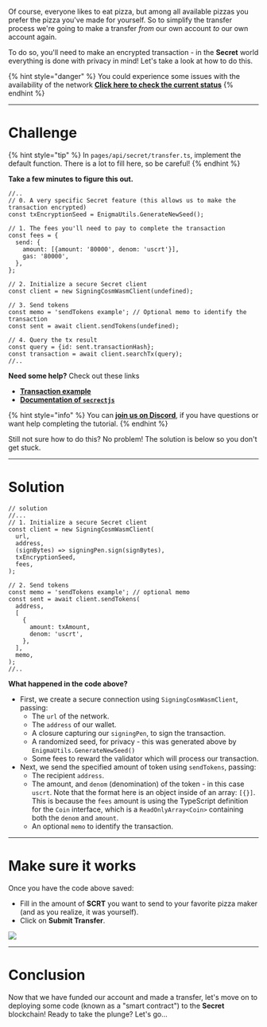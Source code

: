 Of course, everyone likes to eat pizza, but among all available pizzas you prefer the pizza you've made for yourself. So to simplify the transfer process we're going to make a transfer _from_ our own account _to_ our own account again.

To do so, you'll need to make an encrypted transaction - in the **Secret** world everything is done with privacy in mind! Let's take a look at how to do this.

{% hint style="danger" %}
You could experience some issues with the availability of the network [**Click here to check the current status**](https://secretnodes.com/secret/chains/holodeck-2)
{% endhint %}

---

# Challenge

{% hint style="tip" %}
In `pages/api/secret/transfer.ts`, implement the default function. There is a lot to fill here, so be careful!
{% endhint %}

**Take a few minutes to figure this out.**

```tsx
//..
// 0. A very specific Secret feature (this allows us to make the transaction encrypted)
const txEncryptionSeed = EnigmaUtils.GenerateNewSeed();

// 1. The fees you'll need to pay to complete the transaction
const fees = {
  send: {
    amount: [{amount: '80000', denom: 'uscrt'}],
    gas: '80000',
  },
};

// 2. Initialize a secure Secret client
const client = new SigningCosmWasmClient(undefined);

// 3. Send tokens
const memo = 'sendTokens example'; // Optional memo to identify the transaction
const sent = await client.sendTokens(undefined);

// 4. Query the tx result
const query = {id: sent.transactionHash};
const transaction = await client.searchTx(query);
//..
```

**Need some help?** Check out these links

- [**Transaction example**](https://github.com/enigmampc/SecretJS-Templates/blob/master/4_transactions/send.js)
- [**Documentation of `secrectjs`**](https://github.com/enigmampc/SecretNetwork/tree/master/cosmwasm-js/packages/sdk)

{% hint style="info" %}
You can [**join us on Discord**](https://discord.gg/fszyM7K), if you have questions or want help completing the tutorial.
{% endhint %}

Still not sure how to do this? No problem! The solution is below so you don't get stuck.

---

# Solution

```tsx
// solution
//...
// 1. Initialize a secure Secret client
const client = new SigningCosmWasmClient(
  url,
  address,
  (signBytes) => signingPen.sign(signBytes),
  txEncryptionSeed,
  fees,
);

// 2. Send tokens
const memo = 'sendTokens example'; // optional memo
const sent = await client.sendTokens(
  address,
  [
    {
      amount: txAmount,
      denom: 'uscrt',
    },
  ],
  memo,
);
//..
```

**What happened in the code above?**

- First, we create a secure connection using `SigningCosmWasmClient`, passing:
  - The `url` of the network.
  - The `address` of our wallet.
  - A closure capturing our `signingPen`, to sign the transaction.
  - A randomized seed, for privacy - this was generated above by `EnigmaUtils.GenerateNewSeed()`
  - Some fees to reward the validator which will process our transaction.
- Next, we send the specified amount of token using `sendTokens`, passing:
  - The recipient `address`.
  - The amount, and `denom` (denomination) of the token - in this case `uscrt`. Note that the format here is an object inside of an array: `[{}]`. This is because the `fees` amount is using the TypeScript definition for the `Coin` interface, which is a `ReadOnlyArray<Coin>` containing both the `denom` and `amount`.
  - An optional `memo` to identify the transaction.

---

# Make sure it works

Once you have the code above saved:

- Fill in the amount of **SCRT** you want to send to your favorite pizza maker (and as you realize, it was yourself).
- Click on **Submit Transfer**.

![](https://raw.githubusercontent.com/figment-networks/learn-web3-dapp/main/markdown/__images__/secret/secret-transfer.gif)

---

# Conclusion

Now that we have funded our account and made a transfer, let's move on to deploying some code (known as a "smart contract") to the **Secret** blockchain! Ready to take the plunge? Let's go...
